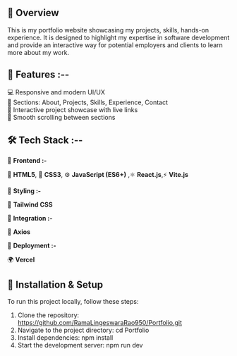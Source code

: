 ## 📌 Overview  
This is my portfolio website showcasing my projects, skills, hands-on experience. It is designed to highlight my expertise in software development and provide an interactive way for potential employers and clients to learn more about my work.  

## 🚀 Features :--

💻 Responsive and modern UI/UX  
📌 Sections: About, Projects, Skills, Experience, Contact  
🧩 Interactive project showcase with live links  
🎯 Smooth scrolling between sections  
  
## 🛠️ Tech Stack :--

🎨 **Frontend :-** 

🧱 **HTML5**, 🎨 **CSS3**, ⚙️ **JavaScript (ES6+)** ,⚛️ **React.js**,⚡ **Vite.js**

💅 **Styling :-**  

🌈 **Tailwind CSS**  

🔗 **Integration :-**  

📡 **Axios**

🚀 **Deployment :-**

🌍 **Vercel**  


## 📂 Installation & Setup  
To run this project locally, follow these steps:  

1. Clone the repository:
   https://github.com/RamaLingeswaraRao950/Portfolio.git
2. Navigate to the project directory:
   cd Portfolio
3. Install dependencies:
   npm install
4. Start the development server:
   npm run dev
